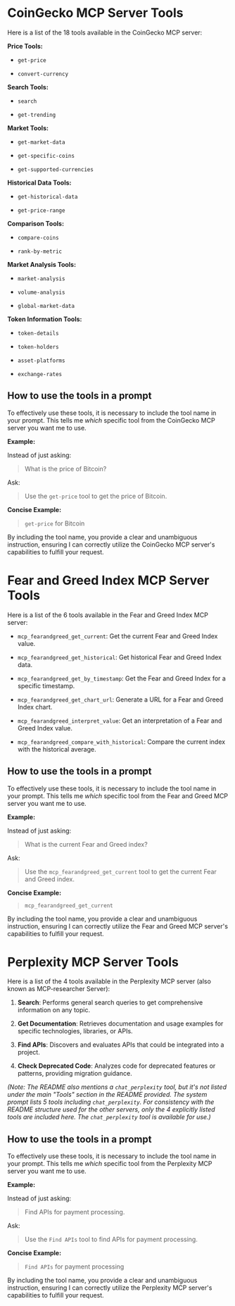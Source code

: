 # CoinGecko MCP Server Tools

  

Here is a list of the 18 tools available in the CoinGecko MCP server:

  

**Price Tools:**

- `get-price`

- `convert-currency`

  

**Search Tools:**

- `search`

- `get-trending`

  

**Market Tools:**

- `get-market-data`

- `get-specific-coins`

- `get-supported-currencies`

  

**Historical Data Tools:**

- `get-historical-data`

- `get-price-range`

  

**Comparison Tools:**

- `compare-coins`

- `rank-by-metric`

  

**Market Analysis Tools:**

- `market-analysis`

- `volume-analysis`

- `global-market-data`

  

**Token Information Tools:**

- `token-details`

- `token-holders`

- `asset-platforms`

- `exchange-rates`

  

## How to use the tools in a prompt

  

To effectively use these tools, it is necessary to include the tool name in your prompt. This tells me *which* specific tool from the CoinGecko MCP server you want me to use.

  

**Example:**

  

Instead of just asking:

  

> What is the price of Bitcoin?

  

Ask:

  

> Use the `get-price` tool to get the price of Bitcoin.

  

**Concise Example:**

  

> `get-price` for Bitcoin

  

By including the tool name, you provide a clear and unambiguous instruction, ensuring I can correctly utilize the CoinGecko MCP server's capabilities to fulfill your request.

  

  

  

  

  

  

  

  

  

# Fear and Greed Index MCP Server Tools

  

Here is a list of the 6 tools available in the Fear and Greed Index MCP server:

  

- `mcp_fearandgreed_get_current`: Get the current Fear and Greed Index value.

- `mcp_fearandgreed_get_historical`: Get historical Fear and Greed Index data.

- `mcp_fearandgreed_get_by_timestamp`: Get the Fear and Greed Index for a specific timestamp.

- `mcp_fearandgreed_get_chart_url`: Generate a URL for a Fear and Greed Index chart.

- `mcp_fearandgreed_interpret_value`: Get an interpretation of a Fear and Greed Index value.

- `mcp_fearandgreed_compare_with_historical`: Compare the current index with the historical average.

  

## How to use the tools in a prompt

  

To effectively use these tools, it is necessary to include the tool name in your prompt. This tells me *which* specific tool from the Fear and Greed MCP server you want me to use.

  

**Example:**

  

Instead of just asking:

  

> What is the current Fear and Greed index?

  

Ask:

  

> Use the `mcp_fearandgreed_get_current` tool to get the current Fear and Greed index.

  

**Concise Example:**

  

> `mcp_fearandgreed_get_current`

  

By including the tool name, you provide a clear and unambiguous instruction, ensuring I can correctly utilize the Fear and Greed MCP server's capabilities to fulfill your request.

  

  

  

  

  

  

  

  

# Perplexity MCP Server Tools

  

Here is a list of the 4 tools available in the Perplexity MCP server (also known as MCP-researcher Server):

  

1. **Search**: Performs general search queries to get comprehensive information on any topic.

2. **Get Documentation**: Retrieves documentation and usage examples for specific technologies, libraries, or APIs.

3. **Find APIs**: Discovers and evaluates APIs that could be integrated into a project.

4. **Check Deprecated Code**: Analyzes code for deprecated features or patterns, providing migration guidance.

  

*(Note: The README also mentions a `chat_perplexity` tool, but it's not listed under the main "Tools" section in the README provided. The system prompt lists 5 tools including `chat_perplexity`. For consistency with the README structure used for the other servers, only the 4 explicitly listed tools are included here. The `chat_perplexity` tool is available for use.)*

  

## How to use the tools in a prompt

  

To effectively use these tools, it is necessary to include the tool name in your prompt. This tells me *which* specific tool from the Perplexity MCP server you want me to use.

  

**Example:**

  

Instead of just asking:

  

> Find APIs for payment processing.

  

Ask:

  

> Use the `Find APIs` tool to find APIs for payment processing.

  

**Concise Example:**

  

> `Find APIs` for payment processing

  

By including the tool name, you provide a clear and unambiguous instruction, ensuring I can correctly utilize the Perplexity MCP server's capabilities to fulfill your request.